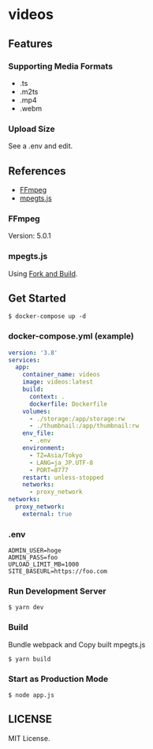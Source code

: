 # videos

## Features

### Supporting Media Formats
- .ts
- .m2ts
- .mp4
- .webm

### Upload Size
See a .env and edit.

## References
- [FFmpeg](https://github.com/FFmpeg/FFmpeg)
- [mpegts.js](https://github.com/xqq/mpegts.js)

### FFmpeg
Version: 5.0.1

### mpegts.js
Using [Fork and Build](https://github.com/iamtakagi/mpegts.js).

## Get Started
```console
$ docker-compose up -d
```

### docker-compose.yml (example)
```yml
version: '3.8'
services:
  app:
    container_name: videos
    image: videos:latest
    build: 
      context: .
      dockerfile: Dockerfile
    volumes:
      - ./storage:/app/storage:rw
      - ./thumbnail:/app/thumbnail:rw
    env_file:
      - .env
    environment:
      - TZ=Asia/Tokyo
      - LANG=ja_JP.UTF-8
      - PORT=8777
    restart: unless-stopped
    networks:
      - proxy_network
networks:
  proxy_network:
    external: true
```

### .env
```env
ADMIN_USER=hoge
ADMIN_PASS=foo
UPLOAD_LIMIT_MB=1000
SITE_BASEURL=https://foo.com
```

### Run Development Server
```console
$ yarn dev
```

### Build
Bundle webpack and Copy built mpegts.js
```console
$ yarn build
```

### Start as Production Mode
```console
$ node app.js
```

## LICENSE
MIT License.